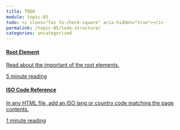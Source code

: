 ```yaml
---
title: TODO
module: topic-05
todo: <i class="fas fa-check-square" aria-hidden="true"></i>
permalink: /topic-05/todo-structure/
categories: uncategorized
---
```


<div class="row text-center">
  <div class="col-lg-4">
    <div class="bs-component">
      <div class="list-group">
        <div class="list-group-item">
         <a href="https://developer.mozilla.org/en-US/docs/Web/HTML/Element/html#:~:text=The%20HTML%20element%20represents,be%20descendants%20of%20this%20element.&text=None.&text=One%20element%2C%20followed,by%20one%20element." target="_blank" class="list-group-item">
           <i class="icon-hw fas fa-book" aria-hidden="true"></i>
          <h4 class="list-group-item-heading">Root Element</h4>
          <p class="list-group-item-text">Read about the important of the root elements.</p>
          <div class="divider-hw"></div>
          <p class="list-group-item-text"><i class="far fa-clock" aria-hidden="true"></i> 5 minute reading</p>
          </a>
        </div>
      </div>
    </div>
  </div>
  <div class="col-lg-4">
    <div class="bs-component">
      <div class="list-group">
        <a href="https://www.w3schools.com/tags/ref_language_codes.asp" target="_blank" class="list-group-item">
          <i class="icon-hw fas fa-file-medical-alt" aria-hidden="true"></i>
          <h4 class="list-group-item-heading">ISO Code Reference</h4>
          <p class="list-group-item-text">In any HTML file, add an ISO lang or country code matching the page contents.</p>
          <div class="divider-hw"></div>
          <p class="list-group-item-text"><i class="far fa-clock" aria-hidden="true"></i> 1 minute reading</p>
        </a>
      </div>
    </div>
  </div>
</div>
